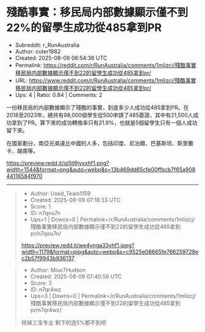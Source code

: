 # 殘酷事實：移民局内部數據顯示僅不到22%的留學生成功從485拿到PR

- Subreddit: r_RunAustralia
- Author: cuter1982
- Created: 2025-08-09 06:54:36 UTC
- Permalink: https://reddit.com/r/RunAustralia/comments/1mlizcj/殘酷事實移民局内部數據顯示僅不到22的留學生成功從485拿到pr/
- URL: https://www.reddit.com/r/RunAustralia/comments/1mlizcj/殘酷事實移民局内部數據顯示僅不到22的留學生成功從485拿到pr/
- Ups: 4 | Ratio: 0.84 | Comments: 2


一份移民局的内部數據顯示了殘酷的事實，到底多少人成功從485拿到PR。在2018至2023年，總共有98,000個學生從500申請了485簽證，其中有21,500人成功拿到了PR。算下來的成功轉換率只有21.9%，也就是5個留學生只有一個人成功留下來。

在國家劃分，南亞兄弟遠比中國的人多，包括印度、尼泊爾、巴基斯坦、斯里蘭卡、越南等。

<https://preview.redd.it/qj5tl9jyxxhf1.png?width=1544&format=png&auto=webp&s=13b469dd65cfe00ffbcb7f65a90844116584f970>


---

> - Author: Used_Team1159
> - Created: 2025-08-09 07:18:33 UTC
> - Score: 1
> - ID: n7qou7n
> - Ups=1 | Downs=0 | Permalink=/r/RunAustralia/comments/1mlizcj/殘酷事實移民局内部數據顯示僅不到22的留學生成功從485拿到pr/n7qou7n/
>
> https://preview.redd.it/we4ynga33yhf1.jpeg?width=1179&format=pjpg&auto=webp&s=c9525e08665fe766259728ec2b57f9943b936137

> - Author: Miuv7Hudson
> - Created: 2025-08-09 07:40:56 UTC
> - Score: 3
> - ID: n7qr4wz
> - Ups=3 | Downs=0 | Permalink=/r/RunAustralia/comments/1mlizcj/殘酷事實移民局内部數據顯示僅不到22的留學生成功從485拿到pr/n7qr4wz/
>
> 除掉三宝专业 剩下的连5%都不到吧
